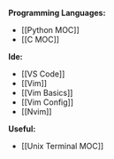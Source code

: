 
**Programming  Languages:**
- [[Python MOC]]
- [[C MOC]]


**Ide:**
- [[VS Code]]
- [[Vim]]
- [[Vim Basics]]
- [[Vim Config]]
- [[Nvim]]



**Useful:**
- [[Unix Terminal MOC]]


